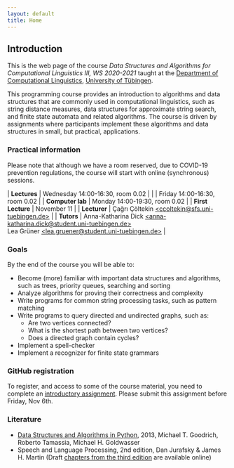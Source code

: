 ```yaml
---
layout: default
title: Home
---
```


## Introduction

This is the web page of the course
*Data Structures and Algorithms for Computational Linguistics III, WS 2020-2021*
taught at the
[Department of Computational Linguistics](http://www.sfs.uni-tuebingen.de/ascl.html),
[University of Tübingen](https://uni-tuebingen.de/).


This programming course provides an introduction to algorithms and data
structures that are commonly used in computational linguistics, such as
string distance measures, data structures for approximate string search,
and finite state automata and related algorithms. The course is driven by
assignments where participants implement these algorithms and data
structures in small, but practical, applications.

### Practical information

Please note that although we have a room reserved,
due to COVID-19 prevention regulations,
the course will start with online (synchronous) sessions.

| **Lectures**      | Wednesday 14:00-16:30, room 0.02 |
|                   | Friday    14:00-16:30, room 0.02 |
| **Computer lab**  | Monday    14:00-19:30, room 0.02 |
| **First Lecture** | November 11 |
| **Lecturer**      | Çağrı Çöltekin [\<ccoltekin@sfs.uni-tuebingen.de\>](mailto:ccoltekin@sfs.uni-tuebingen.de) |
| **Tutors**        | Anna-Katharina Dick [\<anna-katharina.dick@student.uni-tuebingen.de\>](mailto:anna-katharina.dick@student.uni-tuebingen.de)<br>Lea Grüner [\<lea.gruener@student.uni-tuebingen.de\>](lea.gruener@student.uni-tuebingen.de) |


### Goals

By the end of the course you will be able to:

  * Become (more) familiar with important data structures and
    algorithms, such as trees, priority queues, searching and sorting
  * Analyze algorithms for proving their correctness and complexity
  * Write programs for common string processing tasks, such as pattern matching
  * Write programs to query directed and undirected graphs, such as:
    - Are two vertices connected?
    - What is the shortest path between two vertices?
    - Does a directed graph contain cycles?
  * Implement a spell-checker
  * Implement a recognizer for finite state grammars

### GitHub registration

To register, and access to some of the course material, you need to complete
an [introductory assignment](https://classroom.github.com/a/5sEM3d8l).
Please submit this assignment before Friday, Nov 6th.

### Literature

* [Data Structures and Algorithms in Python](https://www.wiley.com/en-us/Data+Structures+and+Algorithms+in+Python-p-9781118290279), 2013, Michael T. Goodrich, Roberto Tamassia, Michael H. Goldwasser
* Speech and Language Processing, 2nd edition, Dan Jurafsky & James H. Martin
  (Draft [chapters from the third edition](http://web.stanford.edu/~jurafsky/slp3/)
  are available online)
